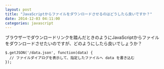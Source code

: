 ```yaml
---
layout: post
title: "JavaScriptからファイルをダウンロードさせるのはどうしたら良いですか？"
date: 2014-12-03 04:11:00
categories: javascript
---
```

<p>ブラウザーでダウンロードリンクを踏んだときのようにJavaScriptからファイルをダウンロードさせたいのですが、どのようにしたら良いでしょうか？</p>

<pre><code>$.getJSON('/data.json', function(data) {
  // ファイルダイアログを表示して、指定したファイルへ data を書き込む
});
</code></pre>
